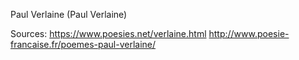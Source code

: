 Paul Verlaine (Paul Verlaine)

Sources:
https://www.poesies.net/verlaine.html
http://www.poesie-francaise.fr/poemes-paul-verlaine/

